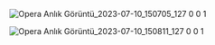 ![Opera Anlık Görüntü_2023-07-10_150705_127 0 0 1](https://github.com/kubra-m11/LinkedinClone/assets/90907447/5ef9db3f-374a-45c4-9a93-75f7295e5027)

![Opera Anlık Görüntü_2023-07-10_150811_127 0 0 1](https://github.com/kubra-m11/LinkedinClone/assets/90907447/38b50f7a-267b-4cea-b2fd-e1d0a7bab8cd)
